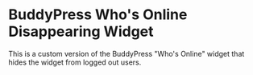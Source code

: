 # BuddyPress Who's Online Disappearing Widget
This is a custom version of the BuddyPress "Who's Online" widget that hides the widget from logged out users.